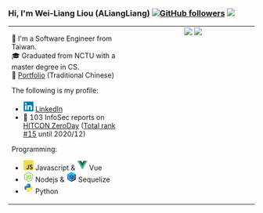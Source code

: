 ### Hi, I'm **Wei-Liang Liou** (ALiangLiang) [![GitHub followers](https://img.shields.io/github/followers/ALiangLiang?style=social)](https://github.com/ALiangLiang?tab=followers) ![](https://komarev.com/ghpvc/?username=ALiangLiang&color=blue)
<table><tr>
    <td valign="top" width="50%">
      
🎉 I'm a Software Engineer from Taiwan.  
🎓 Graduated from NCTU with a master degree in CS.  
📂 [Portfolio](portfolio/README.md) (Traditional Chinese)  

The following is my profile:

- <img src="https://github.com/devicons/devicon/blob/master/icons/linkedin/linkedin-original.svg?raw=true" width="21" height="21" /> [LinkedIn](https://www.linkedin.com/in/aliangliang/)
- 🎩 103 InfoSec reports on [HITCON ZeroDay](https://zeroday.hitcon.org/user/ALiangLiang/vulnerability) ([Total rank #15](https://zeroday.hitcon.org/leaderboard/total) until 2020/12)

Programming:

- <img src="https://github.com/devicons/devicon/blob/master/icons/javascript/javascript-original.svg?raw=true" width="21" height="21" /> Javascript & <img src="https://github.com/devicons/devicon/blob/master/icons/vuejs/vuejs-original.svg?raw=true" width="21" height="21" /> Vue
- <img src="https://github.com/devicons/devicon/blob/master/icons/nodejs/nodejs-original.svg?raw=true" width="21" height="21" /> Nodejs & <img src="https://github.com/devicons/devicon/blob/master/icons/sequelize/sequelize-original.svg?raw=true" width="21" height="21" /> Sequelize
- <img src="https://github.com/devicons/devicon/blob/master/icons/python/python-original.svg?raw=true" width="21" height="21" /> Python
    </td>
    </td><td valign="top" width="50%">
  <div align="center">
    <img src="https://github-readme-stats.vercel.app/api?username=ALiangLiang&show_icons=true" />
    <img src="https://github-readme-stats.vercel.app/api/top-langs/?username=ALiangLiang&layout=compact" />
  </div>
</tr></table>  
